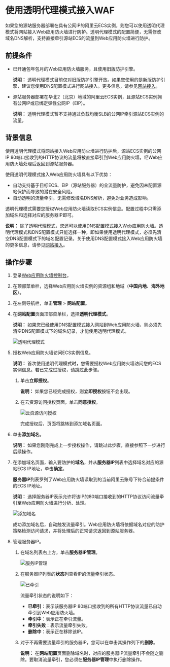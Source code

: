 # 使用透明代理模式接入WAF

如果您的源站服务器部署在具有公网IP的阿里云ECS实例，则您可以使用透明代理模式将网站接入Web应用防火墙进行防护。透明代理模式的配置简便，无需修改域名DNS解析，支持直接牵引源站ECS的流量到Web应用防火墙进行防护。

## 前提条件

-   已开通包年包月的Web应用防火墙服务，且使用旧版防护引擎。

    **说明：** 透明代理模式目前仅对旧版防护引擎开放。如果您使用的是新版防护引擎，建议您使用DNS配置模式进行网站接入。更多信息，请参见[网站接入](/cn.zh-CN/接入WAF/CNAME接入/网站接入.md)。

-   源站服务器部署在华北2（北京）地域的阿里云ECS实例，且源站ECS实例拥有公网IP或已绑定弹性公网IP（EIP）。

    **说明：** 透明代理模式暂不支持通过负载均衡SLB的公网IP牵引源站ECS实例的流量。


## 背景信息

使用透明代理模式将网站接入Web应用防火墙进行防护后，源站ECS实例的公网IP 80端口接收到的HTTP协议的流量将被直接牵引到Web应用防火墙，经Web应用防火墙处理后返回到源站服务器。

使用透明代理模式接入Web应用防火墙具有以下优势：

-   自动支持基于目标ECS、EIP（源站服务器）的全流量防护，避免因未配置源站保护而导致的潜在安全风险。
-   自动透明的流量牵引，无需修改域名DNS解析，避免对业务造成影响。

透明代理模式需要您授权Web应用防火墙读取ECS实例信息。配置过程中只需添加域名和选择对应的服务器IP即可。

**说明：** 除了透明代理模式，您还可以使用DNS配置模式接入Web应用防火墙。透明代理模式和DNS配置模式只能选择一种，即如果使用透明代理模式，必须先清空DNS配置模式下的域名配置记录。关于使用DNS配置模式接入Web应用防火墙的更多信息，请参见[网站接入](/cn.zh-CN/接入WAF/CNAME接入/网站接入.md)。

## 操作步骤

1.  登录[Web应用防火墙控制台](https://yundun.console.aliyun.com/?p=waf)。

2.  在顶部菜单栏，选择Web应用防火墙实例的资源组和地域（**中国内地**、**海外地区**）。

3.  在左侧导航栏，单击**管理** \> **网站配置**。

4.  在**网站配置**页面顶部菜单栏，选择**透明代理模式**。

    **说明：** 如果您已经使用DNS配置模式接入网站到Web应用防火墙，则必须先清空DNS配置模式下的域名记录，才能使用透明代理模式。

    ![透明代理模式](https://static-aliyun-doc.oss-accelerate.aliyuncs.com/assets/img/zh-CN/3326956951/p39912.png)

5.  授权Web应用防火墙访问ECS实例信息。

    **说明：** 首次使用透明代理模式时，您需要授权Web应用防火墙访问您的ECS实例信息。若已完成过授权，请跳过此步骤。

    1.  单击**立即授权**。

        **说明：** 如果您已经完成授权，则**立即授权**按钮不会出现。

    2.  在云资源访问授权页面，单击**同意授权**。

        ![云资源访问授权](https://static-aliyun-doc.oss-accelerate.aliyuncs.com/assets/img/zh-CN/3326956951/p39913.png)

        完成授权后，页面将跳转到添加域名页面。

6.  单击**添加域名**。

    **说明：** 如果您刚刚完成上一步授权操作，请跳过此步骤，直接参照下一步进行后续操作。

7.  在添加域名页面，输入要防护的**域名**，并从**服务器IP**列表中选择域名对应的源站ECS IP地址，单击**确定**。

    **服务器IP**列表罗列了Web应用防火墙读取到的当前阿里云账号下符合前提条件的ECS IP地址。

    **说明：** 选择服务器IP表示允许将该IP的80端口接收到的HTTP协议访问流量牵引至Web应用防火墙进行分析、处理。

    ![添加域名](https://static-aliyun-doc.oss-accelerate.aliyuncs.com/assets/img/zh-CN/3326956951/p39914.png)

    成功添加域名后，自动触发流量牵引。Web应用防火墙将依据域名对应的防护策略检测访问请求，并将处理后的正常请求返回到源站服务器。

8.  管理服务器IP。

    1.  在域名列表右上方，单击**服务器IP管理**。

        ![服务IP管理](https://static-aliyun-doc.oss-accelerate.aliyuncs.com/assets/img/zh-CN/3326956951/p39915.png)

    2.  在服务器IP列表的**状态**列查看IP的流量牵引状态。

        ![已牵引](https://static-aliyun-doc.oss-accelerate.aliyuncs.com/assets/img/zh-CN/3326956951/p39916.png)

        流量牵引状态的说明如下：

        -   **已牵引**：表示该服务器IP 80端口接收到的所有HTTP协议流量已自动牵引到Web应用防火墙。
        -   **牵引中**：表示正在牵引流量。
        -   **牵引失败**：表示流量牵引失败。
        -   **删除中**：表示正在移除该IP。
    3.  对于不再需要流量牵引的服务器IP，您可以在单击其操作列下的**删除**。

        **说明：** 在**网站配置**页面删除域名时，对应的服务器IP流量牵引不会随之删除。要取消流量牵引，您必须在**服务器IP管理**中执行删除操作。


